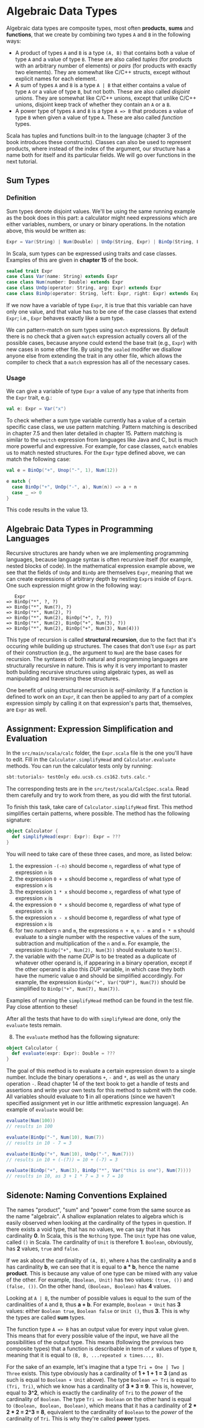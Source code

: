 # Algebraic Data Types

Algebraic data types are composite types, most often **products**, **sums** and **functions**, that we create by combining two types `A` and `B` in the following ways:

- A product of types `A` and `B` is a type `(A, B)` that contains both a value of type `A` and a value of type `B`. These are also called _tuples_ (for products with an arbitrary number of elements) or _pairs_ (for products with exactly two elements). They are somewhat like C/C++ structs, except without explicit names for each element.
- A sum of types `A` and `B` is a type `A | B` that either contains a value of type `A` or a value of type `B`, but not both. These are also called _disjoint unions_. They are somewhat like C/C++ unions, except that unlike C/C++ unions, disjoint keep track of whether they contain an `A` or a `B`.
- A power type of types `A` and `B` is a type `A => B` that produces a value of type `B` when given a value of type `A`. These are also called _function_ types.

Scala has tuples and functions built-in to the language (chapter 3 of the book introduces these constructs). Classes can also be used to represent products, where instead of the index of the argument, our structure has a name both for itself and its particular fields. We will go over functions in the next tutorial.

## Sum Types

### Definition

Sum types denote disjoint values. We'll be using the same running example as the book does in this part: a calculator might need expressions which are either variables, numbers, or unary or binary operations. In the notation above, this would be written as:

```scala
Expr = Var(String) | Num(Double) | UnOp(String, Expr) | BinOp(String, Expr, Expr)
```

In Scala, sum types can be expressed using traits and case classes. Examples of this are given in **chapter 15** of the book.

```scala
sealed trait Expr
case class Var(name: String) extends Expr
case class Num(number: Double) extends Expr
case class UnOp(operator: String, arg: Expr) extends Expr
case class BinOp(operator: String, left: Expr, right: Expr) extends Expr
```

If we now have a variable of type `Expr`, it is true that this variable can have only one value, and that value has to be one of the case classes that extend `Expr`; i.e., `Expr` behaves exactly like a sum type.

We can pattern-match on sum types using `match` expressions. By default there is no check that a given `match` expression actually covers all of the possible cases, because anyone could extend the base trait (e.g., `Expr`) with new cases in some other file. By using the `sealed` modifer we disallow anyone else from extending the trait in any other file, which allows the compiler to check that a `match` expression has all of the necessary cases.

### Usage

We can give a variable of type `Expr` a value of any type that inherits from the `Expr` trait, e.g.:

```scala
val e: Expr = Var("x")
```

To check whether a sum type variable currently has a value of a certain specific case class, we use pattern matching. Pattern matching is described in chapter 7.5 and then later detailed in chapter 15. Pattern matching is similar to the `switch` expression from languages like Java and C, but is much more powerful and expressive. For example, for case classes, `match` enables us to match nested structures. For the `Expr` type defined above, we can match the following case:

```scala
val e = BinOp("+", Unop("-", 1), Num(12))

e match {
  case BinOp("+", UnOp("-", a), Num(n)) => a + n
  case _ => 0
}
```

This code results in the value 13.

## Algebraic Data Types in Programming Languages

Recursive structures are handy when we are implementing programming languages, because language syntax is often recursive itself (for example, nested blocks of code). In the mathematical expression example above, we see that the fields of `UnOp` and `BinOp` are themselves `Expr`, meaning that we can create expressions of arbitrary depth by nesting `Expr`s inside of `Expr`s. One such expression might grow in the following way:

```
   Expr
=> BinOp("*", ?, ?)
=> BinOp("*", Num(?), ?)
=> BinOp("*", Num(2), ?)
=> BinOp("*", Num(2), BinOp("+", ?, ?))
=> BinOp("*", Num(2), BinOp("+", Num(3), ?))
=> BinOp("*", Num(2), BinOp("+", Num(3), Num(4)))
```

This type of recursion is called **structural recursion**, due to the fact that it's occuring while building up structures. The cases that don't use `Expr` as part of their construction (e.g., the argument to `Num`) are the base cases for recursion. The syntaxes of both natural and programming languages are structurally recursive in nature. This is why it is very important to master both building recursive structures using algebraic types, as well as manipulating and traversing these structures.

One benefit of using structural recursion is _self-similarity_. If a function is defined to work on an `Expr`, it can then be applied to any part of a complex expression simply by calling it on that expression's parts that, themselves, are `Expr` as well.

## Assignment: Expression Simplification and Evaluation

In the `src/main/scala/calc` folder, the `Expr.scala` file is the one you'll have to edit. Fill in the `Calculator.simplifyHead` and `Calculator.evaluate` methods. You can run the calculator tests only by running:

```sbt
sbt:tutorials> testOnly edu.ucsb.cs.cs162.tuts.calc.*
```
The corresponding tests are in the `src/test/scala/CalcSpec.scala`. Read them carefully and try to work from there, as you did with the first tutorial. 

To finish this task, take care of `Calculator.simplifyHead` first. This method simplifies certain patterns, where possible. The method has the following signature:
```scala
object Calculator {
  def simplifyHead(expr: Expr): Expr = ???
}
```
You will need to take care of these three cases, and more, as listed below:
1. the expression `-(-n)` should become `n`, regardless of what type of expression `n` is
2. the expression `0 + x` should become `x`, regardless of what type of expression `x` is
3. the expression `1 * x` should become `x`, regardless of what type of expression `x` is
4. the expression `0 * x` should become `0`, regardless of what type of expression `x` is
5. the expression `x - x` should become `0`, regardless of what type of expression `x` is
6. for two _numbers_ `n` and `m`, the expressions `n + m`, `n - m` and `n * m` should evaluate to a single number with the respective values of the sum, subtraction and multiplication of the `n` and `m`. For example, the expression `BinOp("+", Num(2), Num(3))` should evaluate to `Num(5)`.
7. the variable with the name *DUP* is to be treated as a duplicate of whatever other operand is, if appearing in a binary operation, except if the other operand is also this *DUP* variable, in which case they both have the numeric value `0` and should be simplified accordingly. For example, the expression `BinOp("+", Var("DUP"), Num(7))` should be simplified to `BinOp("+", Num(7), Num(7))`.

Examples of running the `simplifyHead` method can be found in the test file. Pay close attention to these!

After all the tests that have to do with `simplifyHead` are done, only the `evaluate` tests remain.

8. The `evaluate` method has the following signature:
```scala
object Calculator {
  def evaluate(expr: Expr): Double = ???
}
```
The goal of this method is to evaluate a certain expression down to a single number. Include the binary operations `+`, `-` and `*`, as well as the unary operation `-`. Read chapter 14 of the text book to get a handle of tests and assertions and write your own tests for this method to submit with the code. All variables should evaluate to **1** in all operations (since we haven't specified assignment yet in our little arithmetic expression language). An example of `evaluate` would be:
```scala
evaluate(Num(100))
// results in 100

evaluate(BinOp("-", Num(10), Num(7))
// results in 10 - 7 = 3

evaluate(BinOp("+", Num(10), UnOp("-", Num(7)))
// results in 10 + (-(7)) = 10 + (-7) = 3

evaluate(BinOp("+", Num(3), BinOp("*", Var("this is one"), Num(7))))
// results in 10, as 3 + 1 * 7 = 3 + 7 = 10
```

## Sidenote: Naming Conventions Explained

The names "product", "sum" and "power" come from the same source as the name "algebraic". A shallow explanation relates to algebra which is easily observed when looking at the cardinality of the types in question. If there exists a void type, that has no values, we can say that it has cardinality **0**. In Scala, this is the `Nothing` type. The `Unit` type has one value, called `()` in Scala. The cardinality of `Unit` is therefore **1**. `Boolean`, obviously, has **2** values, `true` and `false`.

If we ask about the cardinality of `(A, B)`, where `A` has the cardinality **a** and `B` has cardinality **b**, we can see that it is equal to **a * b**, hence the name **product**. This is because any value of one type can be mixed with any value of the other. For example, `(Boolean, Unit)` has two values: `(true, ())` and `(false, ())`. On the other hand, `(Boolean, Boolean)` has **4** values.

Looking at `A | B`, the number of possible values is equal to the sum of the cardinalities of `A` and `B`, thus **a + b**. For example, `Boolean + Unit` has **3** values: either `Boolean true`, `Boolean false` or `Unit ()`, thus **3**. This is why the types are called **sum** types.

The function type `A => B` has an output value for every input value given. This means that for every possible value of the input, we have all the possibilities of the output type. This means (following the previous two composite types) that a function is describable in term of $x$ values of type `B`, meaning that it is equal to `(B, B, ...repeated x times..., B)`.

For the sake of an example, let's imagine that a type `Tri = One | Two | Three` exists. This type obviously has a cardinality of **1 + 1 + 1 = 3** (and as such is equal to `Boolean + Unit` above). The type `Boolean => Tri` is equal to `(Tri, Tri)`, which we know has a cardinality of **3 * 3 = 9**. This is, however, equal to **3^2**, which is exactly the cardinality of `Tri` to the _power_ of the cardinality of `Boolean`. The type `Tri => Boolean` on the other hand is equal to `(Boolean, Boolean, Boolean)`, which means that it has a cardinality of **2 * 2 * 2 = 2^3 = 8**, equivalent to the cardinality of `Boolean` to the _power_ of the cardinality of `Tri`. This is why they're called **power** types.
